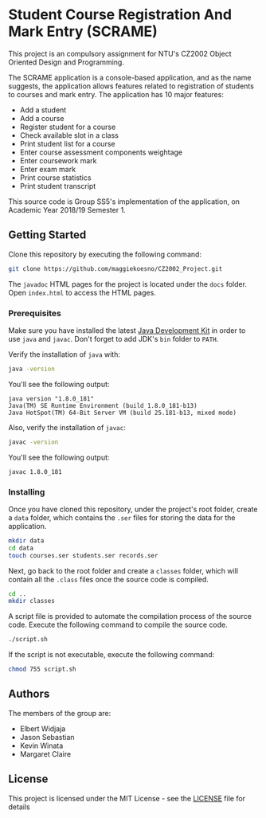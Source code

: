 # Student Course Registration And Mark Entry (SCRAME)

This project is an compulsory assignment for NTU's CZ2002 Object Oriented Design and Programming.

The SCRAME application is a console-based application, and as the name suggests, the application allows features related to registration of students to courses and mark entry. The application has 10 major features:

* Add a student
* Add a course
* Register student for a course
* Check available slot in a class
* Print student list for a course
* Enter course assessment components weightage
* Enter coursework mark
* Enter exam mark
* Print course statistics
* Print student transcript

This source code is Group SS5's implementation of the application, on Academic Year 2018/19 Semester 1.

## Getting Started

Clone this repository by executing the following command:

```bash
git clone https://github.com/maggiekoesno/CZ2002_Project.git
```

The `javadoc` HTML pages for the project is located under the `docs` folder. Open `index.html` to access the HTML pages.

### Prerequisites

Make sure you have installed the latest [Java Development Kit](https://www.oracle.com/technetwork/java/javase/downloads/jdk11-downloads-5066655.html) in order to use `java` and `javac`. Don't forget to add JDK's `bin` folder to `PATH`.

Verify the installation of `java` with:

```bash
java -version
```

You'll see the following output:

```
java version "1.8.0_181"
Java(TM) SE Runtime Environment (build 1.8.0_181-b13)
Java HotSpot(TM) 64-Bit Server VM (build 25.181-b13, mixed mode)
```

Also, verify the installation of `javac`:

```bash
javac -version
```

You'll see the following output:

```
javac 1.8.0_181
```

### Installing

Once you have cloned this repository, under the project's root folder, create a `data` folder, which contains the `.ser` files for storing the data for the application.

```bash
mkdir data
cd data
touch courses.ser students.ser records.ser
```

Next, go back to the root folder and create a `classes` folder, which will contain all the `.class` files once the source code is compiled.

```bash
cd ..
mkdir classes
```

A script file is provided to automate the compilation process of the source code. Execute the following command to compile the source code.

```bash
./script.sh
```

If the script is not executable, execute the following command:

```bash
chmod 755 script.sh
```

## Authors
The members of the group are:
* Elbert Widjaja
* Jason Sebastian
* Kevin Winata
* Margaret Claire

## License

This project is licensed under the MIT License - see the [LICENSE](LICENSE) file for details
